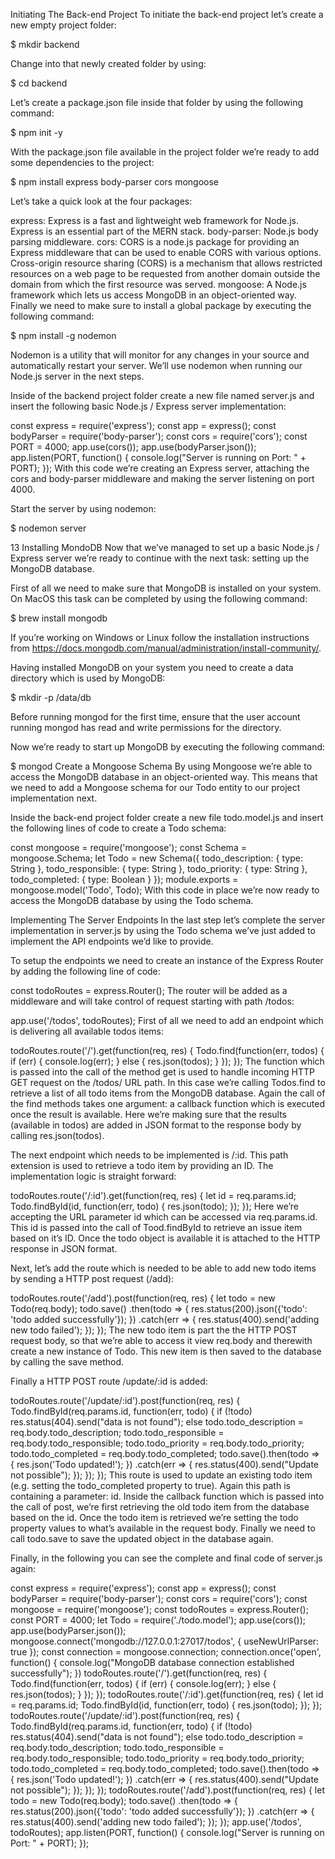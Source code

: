 Initiating The Back-end Project
To initiate the back-end project let’s create a new empty project folder:

$ mkdir backend

Change into that newly created folder by using:

$ cd backend

Let’s create a package.json file inside that folder by using the following command:

$ npm init -y

With the package.json file available in the project folder we’re ready to add some dependencies to the project:

$ npm install express body-parser cors mongoose

Let’s take a quick look at the four packages:

express: Express is a fast and lightweight web framework for Node.js. Express is an essential part of the MERN stack.
body-parser: Node.js body parsing middleware.
cors: CORS is a node.js package for providing an Express middleware that can be used to enable CORS with various options. Cross-origin resource sharing (CORS) is a mechanism that allows restricted resources on a web page to be requested from another domain outside the domain from which the first resource was served.
mongoose: A Node.js framework which lets us access MongoDB in an object-oriented way.
Finally we need to make sure to install a global package by executing the following command:

$ npm install -g nodemon

Nodemon is a utility that will monitor for any changes in your source and automatically restart your server. We’ll use nodemon when running our Node.js server in the next steps.

Inside of the backend project folder create a new file named server.js and insert the following basic Node.js / Express server implementation:

const express = require('express');
const app = express();
const bodyParser = require('body-parser');
const cors = require('cors');
const PORT = 4000;
app.use(cors());
app.use(bodyParser.json());
app.listen(PORT, function() {
    console.log("Server is running on Port: " + PORT);
});
With this code we’re creating an Express server, attaching the cors and body-parser middleware and making the server listening on port 4000.

Start the server by using nodemon:

$ nodemon server


13 Installing MondoDB
Now that we’ve managed to set up a basic Node.js / Express server we’re ready to continue with the next task: setting up the MongoDB database.

First of all we need to make sure that MongoDB is installed on your system. On MacOS this task can be completed by using the following command:

$ brew install mongodb

If you’re working on Windows or Linux follow the installation instructions from https://docs.mongodb.com/manual/administration/install-community/.

Having installed MongoDB on your system you need to create a data directory which is used by MongoDB:

$ mkdir -p /data/db

Before running mongod for the first time, ensure that the user account running mongod has read and write permissions for the directory.

Now we’re ready to start up MongoDB by executing the following command:

$ mongod
Create a Mongoose Schema
By using Mongoose we’re able to access the MongoDB database in an object-oriented way. This means that we need to add a Mongoose schema for our Todo entity to our project implementation next.

Inside the back-end project folder create a new file todo.model.js and insert the following lines of code to create a Todo schema:

const mongoose = require('mongoose');
const Schema = mongoose.Schema;
let Todo = new Schema({
    todo_description: {
        type: String
    },
    todo_responsible: {
        type: String
    },
    todo_priority: {
        type: String
    },
    todo_completed: {
        type: Boolean
    }
});
module.exports = mongoose.model('Todo', Todo);
With this code in place we’re now ready to access the MongoDB database by using the Todo schema.

Implementing The Server Endpoints
In the last step let’s complete the server implementation in server.js by using the Todo schema we’ve just added to implement the API endpoints we’d like to provide.

To setup the endpoints we need to create an instance of the Express Router by adding the following line of code:

const todoRoutes = express.Router();
The router will be added as a middleware and will take control of request starting with path /todos:

app.use('/todos', todoRoutes);
First of all we need to add an endpoint which is delivering all available todos items:

todoRoutes.route('/').get(function(req, res) {
    Todo.find(function(err, todos) {
        if (err) {
            console.log(err);
        } else {
            res.json(todos);
        }
    });
});
The function which is passed into the call of the method get is used to handle incoming HTTP GET request on the /todos/ URL path. In this case we’re calling Todos.find to retrieve a list of all todo items from the MongoDB database. Again the call of the find methods takes one argument: a callback function which is executed once the result is available. Here we’re making sure that the results (available in todos) are added in JSON format to the response body by calling res.json(todos).

The next endpoint which needs to be implemented is /:id. This path extension is used to retrieve a todo item by providing an ID. The implementation logic is straight forward:

todoRoutes.route('/:id').get(function(req, res) {
    let id = req.params.id;
    Todo.findById(id, function(err, todo) {
        res.json(todo);
    });
});
Here we’re accepting the URL parameter id which can be accessed via req.params.id. This id is passed into the call of Tood.findById to retrieve an issue item based on it’s ID. Once the todo object is available it is attached to the HTTP response in JSON format.

Next, let’s add the route which is needed to be able to add new todo items by sending a HTTP post request (/add):

todoRoutes.route('/add').post(function(req, res) {
    let todo = new Todo(req.body);
    todo.save()
        .then(todo => {
            res.status(200).json({'todo': 'todo added successfully'});
        })
        .catch(err => {
            res.status(400).send('adding new todo failed');
        });
});
The new todo item is part the the HTTP POST request body, so that we’re able to access it view req.body and therewith create a new instance of Todo. This new item is then saved to the database by calling the save method.

Finally a HTTP POST route /update/:id is added:

todoRoutes.route('/update/:id').post(function(req, res) {
    Todo.findById(req.params.id, function(err, todo) {
        if (!todo)
            res.status(404).send("data is not found");
        else
            todo.todo_description = req.body.todo_description;
            todo.todo_responsible = req.body.todo_responsible;
            todo.todo_priority = req.body.todo_priority;
            todo.todo_completed = req.body.todo_completed;
            todo.save().then(todo => {
                res.json('Todo updated!');
            })
            .catch(err => {
                res.status(400).send("Update not possible");
            });
    });
});
This route is used to update an existing todo item (e.g. setting the todo_completed property to true). Again this path is containing a parameter: id. Inside the callback function which is passed into the call of post, we’re first retrieving the old todo item from the database based on the id. Once the todo item is retrieved we’re setting the todo property values to what’s available in the request body. Finally we need to call todo.save to save the updated object in the database again.

Finally, in the following you can see the complete and final code of server.js again:

const express = require('express');
const app = express();
const bodyParser = require('body-parser');
const cors = require('cors');
const mongoose = require('mongoose');
const todoRoutes = express.Router();
const PORT = 4000;
let Todo = require('./todo.model');
app.use(cors());
app.use(bodyParser.json());
mongoose.connect('mongodb://127.0.0.1:27017/todos', { useNewUrlParser: true });
const connection = mongoose.connection;
connection.once('open', function() {
    console.log("MongoDB database connection established successfully");
})
todoRoutes.route('/').get(function(req, res) {
    Todo.find(function(err, todos) {
        if (err) {
            console.log(err);
        } else {
            res.json(todos);
        }
    });
});
todoRoutes.route('/:id').get(function(req, res) {
    let id = req.params.id;
    Todo.findById(id, function(err, todo) {
        res.json(todo);
    });
});
todoRoutes.route('/update/:id').post(function(req, res) {
    Todo.findById(req.params.id, function(err, todo) {
        if (!todo)
            res.status(404).send("data is not found");
        else
            todo.todo_description = req.body.todo_description;
            todo.todo_responsible = req.body.todo_responsible;
            todo.todo_priority = req.body.todo_priority;
            todo.todo_completed = req.body.todo_completed;
            todo.save().then(todo => {
                res.json('Todo updated!');
            })
            .catch(err => {
                res.status(400).send("Update not possible");
            });
    });
});
todoRoutes.route('/add').post(function(req, res) {
    let todo = new Todo(req.body);
    todo.save()
        .then(todo => {
            res.status(200).json({'todo': 'todo added successfully'});
        })
        .catch(err => {
            res.status(400).send('adding new todo failed');
        });
});
app.use('/todos', todoRoutes);
app.listen(PORT, function() {
    console.log("Server is running on Port: " + PORT);
});
